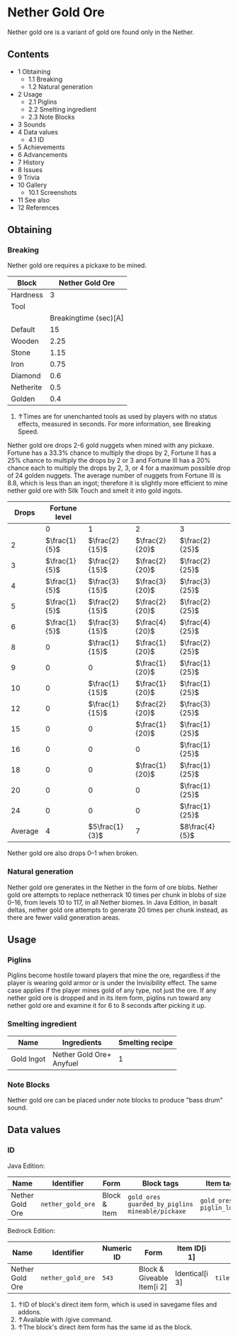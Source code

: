 # Nether Gold Ore
Nether gold ore is a variant of gold ore found only in the Nether.

## Contents
- 1 Obtaining
	- 1.1 Breaking
	- 1.2 Natural generation
- 2 Usage
	- 2.1 Piglins
	- 2.2 Smelting ingredient
	- 2.3 Note Blocks
- 3 Sounds
- 4 Data values
	- 4.1 ID
- 5 Achievements
- 6 Advancements
- 7 History
- 8 Issues
- 9 Trivia
- 10 Gallery
	- 10.1 Screenshots
- 11 See also
- 12 References

## Obtaining
### Breaking
Nether gold ore requires a pickaxe to be mined.

| Block     | Nether Gold Ore       |
|-----------|-----------------------|
| Hardness  | 3                     |
| Tool      |                       |
|           | Breakingtime (sec)[A] |
| Default   | 15                    |
| Wooden    | 2.25                  |
| Stone     | 1.15                  |
| Iron      | 0.75                  |
| Diamond   | 0.6                   |
| Netherite | 0.5                   |
| Golden    | 0.4                   |

1. ↑Times are for unenchanted tools as used by players with no status effects, measured in seconds. For more information, see Breaking Speed.

Nether gold ore drops 2-6 gold nuggets when mined with any pickaxe. Fortune has a 33.3% chance to multiply the drops by 2, Fortune II has a 25% chance to multiply the drops by 2 or 3 and Fortune III has a 20% chance each to multiply the drops by 2, 3, or 4 for a maximum possible drop of 24 golden nuggets. The average number of nuggets from Fortune III is 8.8, which is less than an ingot; therefore it is slightly more efficient to mine nether gold ore with Silk Touch and smelt it into gold ingots.

| Drops   | Fortune level |                |                |                |  |
|---------|---------------|----------------|----------------|----------------|--|
|         | 0             | 1              | 2              | 3              |  |
| 2       | $\frac{1}{5}$ | $\frac{2}{15}$ | $\frac{2}{20}$ | $\frac{2}{25}$ |  |
| 3       | $\frac{1}{5}$ | $\frac{2}{15}$ | $\frac{2}{20}$ | $\frac{2}{25}$ |  |
| 4       | $\frac{1}{5}$ | $\frac{3}{15}$ | $\frac{3}{20}$ | $\frac{3}{25}$ |  |
| 5       | $\frac{1}{5}$ | $\frac{2}{15}$ | $\frac{2}{20}$ | $\frac{2}{25}$ |  |
| 6       | $\frac{1}{5}$ | $\frac{3}{15}$ | $\frac{4}{20}$ | $\frac{4}{25}$ |  |
| 8       | 0             | $\frac{1}{15}$ | $\frac{1}{20}$ | $\frac{2}{25}$ |  |
| 9       | 0             | 0              | $\frac{1}{20}$ | $\frac{1}{25}$ |  |
| 10      | 0             | $\frac{1}{15}$ | $\frac{1}{20}$ | $\frac{1}{25}$ |  |
| 12      | 0             | $\frac{1}{15}$ | $\frac{2}{20}$ | $\frac{3}{25}$ |  |
| 15      | 0             | 0              | $\frac{1}{20}$ | $\frac{1}{25}$ |  |
| 16      | 0             | 0              | 0              | $\frac{1}{25}$ |  |
| 18      | 0             | 0              | $\frac{1}{20}$ | $\frac{1}{25}$ |  |
| 20      | 0             | 0              | 0              | $\frac{1}{25}$ |  |
| 24      | 0             | 0              | 0              | $\frac{1}{25}$ |  |
| Average | 4             | $5\frac{1}{3}$ | 7              | $8\frac{4}{5}$ |  |

Nether gold ore also drops 0–1 when broken.

### Natural generation
Nether gold ore generates in the Nether in the form of ore blobs. Nether gold ore attempts to replace netherrack 10 times per chunk in blobs of size 0–16, from levels 10 to 117, in all Nether biomes. In Java Edition, in basalt deltas, nether gold ore attempts to generate 20 times per chunk instead, as there are fewer valid generation areas.


## Usage
### Piglins
Piglins become hostile toward players that mine the ore, regardless if the player is wearing gold armor or is under the Invisibility effect. The same case applies if the player mines gold of any type, not just the ore. If any nether gold ore is dropped and in its item form, piglins run toward any nether gold ore and examine it for 6 to 8 seconds after picking it up.

### Smelting ingredient
| Name       | Ingredients                  | Smelting recipe |
|------------|------------------------------|-----------------|
| Gold Ingot | Nether Gold Ore+<br/>Anyfuel | 1               |

### Note Blocks
Nether gold ore can be placed under note blocks to produce "bass drum" sound.

## Data values
### ID
Java Edition:

| Name            | Identifier        | Form         | Block tags                                                  | Item tags                      | Translation key                   |
|-----------------|-------------------|--------------|-------------------------------------------------------------|--------------------------------|-----------------------------------|
| Nether Gold Ore | `nether_gold_ore` | Block & Item | `gold_ores`<br/>`guarded_by_piglins`<br/>`mineable/pickaxe` | `gold_ores`<br/>`piglin_loved` | `block.minecraft.nether_gold_ore` |

Bedrock Edition:

| Name            | Identifier        | Numeric ID | Form                       | Item ID[i 1]   | Translation key             |
|-----------------|-------------------|------------|----------------------------|----------------|-----------------------------|
| Nether Gold Ore | `nether_gold_ore` | `543`      | Block & Giveable Item[i 2] | Identical[i 3] | `tile.nether_gold_ore.name` |

1. ↑ID of block's direct item form, which is used in savegame files and addons.
2. ↑Available with /give command.
3. ↑The block's direct item form has the same id as the block.

